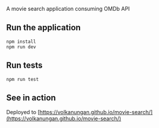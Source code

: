 A movie search application consuming OMDb API

## Run the application

```
npm install
npm run dev
```

## Run tests

```
npm run test
```

## See in action
Deployed to [https://volkanungan.github.io/movie-search/](https://volkanungan.github.io/movie-search/)

